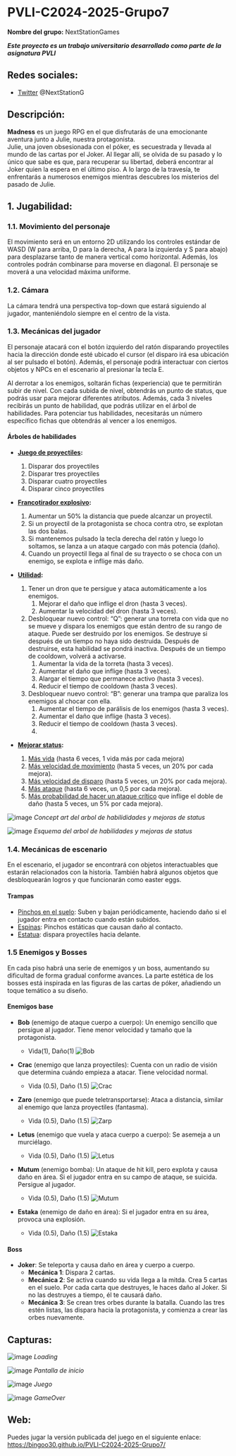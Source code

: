 # PVLI-C2024-2025-Grupo7
**Nombre del grupo:** NextStationGames  

***Este proyecto es un trabajo universitario desarrollado como parte de la asignatura PVLI***  

## Redes sociales:
- [Twitter](https://x.com/NextStationG) @NextStationG  

## Descripción:   
**Madness** es un juego RPG en el que disfrutarás de una emocionante aventura junto a Julie, nuestra protagonista.   
Julie, una joven obsesionada con el póker, es secuestrada y llevada al mundo de las cartas por el Joker.
Al llegar allí, se olvida de su pasado y lo único que sabe es que, para recuperar su libertad, deberá encontrar al Joker quien la espera en el último piso. A lo largo de la travesía, te enfrentarás a numerosos enemigos mientras descubres los misterios del pasado de Julie.   

## 1. Jugabilidad:

### 1.1.	Movimiento del personaje
El movimiento será en un entorno 2D utilizando los controles estándar de WASD (W para arriba, D para la derecha, A para la izquierda y S para abajo) para desplazarse tanto de manera vertical como horizontal. Además, los controles podrán combinarse para moverse en diagonal. El personaje se moverá a una velocidad máxima uniforme. 

### 1.2. Cámara
La cámara tendrá una perspectiva top-down que estará siguiendo al jugador, manteniéndolo siempre en el centro de la vista.

### 1.3. Mecánicas del jugador
El personaje atacará con el botón izquierdo del ratón disparando proyectiles hacia la dirección donde esté ubicado el cursor (el disparo irá esa ubicación al ser pulsado el botón). Además, el personaje podrá interactuar con ciertos objetos y NPCs en el escenario al presionar la tecla E.

Al derrotar a los enemigos, soltarán fichas (experiencia) que te permitirán subir de nivel. Con cada subida de nivel, obtendrás un punto de status, que podrás usar para mejorar diferentes atributos. Además, cada 3 niveles recibirás un punto de habilidad, que podrás utilizar en el árbol de habilidades. Para potenciar tus habilidades, necesitarás un número específico fichas que obtendrás al vencer a los enemigos.

#### Árboles de habilidades
  - **<ins>Juego de proyectiles</ins>:**
    1. Disparar dos proyectiles
    2. Disparar tres proyectiles
    3. Disparar cuatro proyectiles
    4. Disparar cinco proyectiles
   
  - **<ins>Francotirador explosivo</ins>:**
    1. Aumentar un 50% la distancia que puede alcanzar un proyectil.
    2. Si un proyectil de la protagonista se choca contra otro, se explotan las dos balas.
    3. Si mantenemos pulsado la tecla derecha del ratón y luego lo soltamos, se lanza a un ataque cargado con más potencia (daño).
    4. Cuando un proyectil llega al final de su trayecto o se choca con un enemigo, se explota e inflige más daño.
  
  - **<ins>Utilidad</ins>:**
    1. Tener un dron que te persigue y ataca automáticamente a los enemigos.
       1. Mejorar el daño que inflige el dron (hasta 3 veces).
       2. Aumentar la velocidad del dron (hasta 3 veces).
    3. Desbloquear nuevo control: “Q”: generar una torreta con vida que no se mueve y dispara los enemigos que están dentro de su rango de ataque. Puede ser destruido por los enemigos. Se destruye si después de un tiempo no haya sido destruida. Después de destruirse, esta habilidad se pondrá inactiva. Después de un tiempo de cooldown, volverá a activarse.
       1. Aumentar la vida de la torreta (hasta 3 veces).
       2. Aumentar el daño que inflige (hasta 3 veces).
       3. Alargar el tiempo que permanece activo (hasta 3 veces).
       4. Reducir el tiempo de cooldown (hasta 3 veces).
    4. Desbloquear nuevo control: “B”: generar una trampa que paraliza los enemigos al chocar con ella.
       1. Aumentar el tiempo de parálisis de los enemigos (hasta 3 veces).
       2. Aumentar el daño que inflige (hasta 3 veces).
       3. Reducir el tiempo de cooldown (hasta 3 veces).
       4. 
  - **<ins>Mejorar status</ins>:**
    1. <ins>Más vida</ins> (hasta 6 veces, 1 vida más por cada mejora)
    2. <ins>Más velocidad de movimiento</ins> (hasta 5 veces, un 20% por cada mejora).
    3. <ins>Más velocidad de disparo</ins> (hasta 5 veces, un 20% por cada mejora).
    4. <ins>Más ataque</ins> (hasta 6 veces, un 0,5 por cada mejora).
    5. <ins>Más probabilidad de hacer un ataque crítico</ins> que inflige el doble de daño (hasta 5 veces, un 5% por cada mejora).
 
![image](https://github.com/user-attachments/assets/eesquemaarbol1)
*Concept art del arbol de habilididades y mejoras de status*

![image](https://github.com/user-attachments/assets/eesquemaarbol2)
*Esquema del arbol de habilidades y mejoras de status*

### 1.4. Mecánicas de escenario
  En el escenario, el jugador se encontrará con objetos interactuables que estarán relacionados con la historia. También habrá algunos objetos que desbloquearán logros y que funcionarán como easter eggs.

  #### Trampas
  + <ins>Pinchos en el suelo</ins>: Suben y bajan periódicamente, haciendo daño si el jugador entra en contacto cuando están subidos.
  + <ins>Espinas</ins>: Pinchos estáticas que causan daño al contacto.
  + <ins>Estatua</ins>: dispara proyectiles hacia delante.

### 1.5 Enemigos y Bosses
  En cada piso habrá una serie de enemigos y un boss, aumentando su dificultad de forma gradual conforme avances. La parte estética de los bosses está inspirada en las figuras de las cartas de póker, añadiendo un toque temático a su diseño.

  #### **Enemigos base**
  + **Bob** (enemigo de ataque cuerpo a cuerpo): Un enemigo sencillo que persigue al jugador. Tiene menor velocidad y tamaño que la protagonista.
    + Vida(1), Daño(1)
      ![Bob](https://github.com/user-attachments/assets/enemies/bob)
      
  + **Crac** (enemigo que lanza proyectiles): Cuenta con un radio de visión que determina cuándo empieza a atacar. Tiene velocidad normal.
    + Vida (0.5), Daño (1.5)
      ![Crac](https://github.com/user-attachments/assets/enemies/crac)
      
  + **Zaro** (enemigo que puede teletransportarse): Ataca a distancia, similar al enemigo que lanza proyectiles (fantasma).
    + Vida (0.5), Daño (1.5)
      ![Zarp](https://github.com/user-attachments/assets/enemies/zaro)
      
  + **Letus** (enemigo que vuela y ataca cuerpo a cuerpo): Se asemeja a un murciélago.
    + Vida (0.5), Daño (1.5)
      ![Letus](https://github.com/user-attachments/assets/enemies/letus)

  + **Mutum** (enemigo bomba): Un ataque de hit kill, pero explota y causa daño en área. Si el jugador entra en su campo de ataque, se suicida. Persigue al jugador.
    + Vida (0.5), Daño (1.5)
      ![Mutum](https://github.com/user-attachments/assets/enemies/mutum)

  + **Estaka** (enemigo de daño en área): Si el jugador entra en su área, provoca una explosión.
    + Vida (0.5), Daño (1.5)
      ![Estaka](https://github.com/user-attachments/assets/enemies/mutum)

#### **Boss**
  + **Joker**: Se teleporta y causa daño en área y cuerpo a cuerpo.
    + **Mecánica 1**: Dispara 2 cartas.
    + **Mecánica 2**: Se activa cuando su vida llega a la mitda. Crea 5 cartas en el suelo. Por cada carta que destruyes, le haces daño al Joker. Si no las destruyes a tiempo, él te causará daño.
    + **Mecánica 3**: Se crean tres orbes durante la batalla. Cuando las tres estén listas, las dispara hacia la protagonista, y comienza a crear las orbes nuevamente.

    
## Capturas:  

![image](https://github.com/user-attachments/assets/1b18da63-18db-4bb0-bd16-144a60320b8f)
*Loading*


![image](https://github.com/user-attachments/assets/dde17858-2933-49a0-b948-e9c4088c6830)
*Pantalla de inicio*


![image](https://github.com/user-attachments/assets/f0466ae0-ad26-4812-bb29-57b1b27146c0)
*Juego*

![image](https://github.com/user-attachments/assets/8532efb9-7a79-4dbd-8a50-fc6ddb138622)
*GameOver*

## Web: 
Puedes jugar la versión publicada del juego en el siguiente enlace:
https://bingoo30.github.io/PVLI-C2024-2025-Grupo7/  
